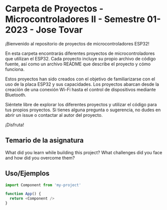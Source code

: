 
# Carpeta de Proyectos - Microcontroladores II - Semestre 01-2023 - Jose Tovar 

¡Bienvenido al repositorio de proyectos de microcontroladores ESP32!

En esta carpeta encontrarás diferentes proyectos de microcontroladores que utilizan el ESP32. Cada proyecto incluye su propio archivo de código fuente, así como un archivo README que describe el proyecto y cómo funciona.

Estos proyectos han sido creados con el objetivo de familiarizarse con el uso de la placa ESP32 y sus capacidades. Los proyectos abarcan desde la creación de una conexión Wi-Fi hasta el control de dispositivos mediante Bluetooth.

Siéntete libre de explorar los diferentes proyectos y utilizar el código para tus propios proyectos. Si tienes alguna pregunta o sugerencia, no dudes en abrir un issue o contactar al autor del proyecto.

¡Disfruta!


## Temario de la asignatura

What did you learn while building this project? What challenges did you face and how did you overcome them?


## Uso/Ejemplos

```javascript
import Component from 'my-project'

function App() {
  return <Component />
}
```

